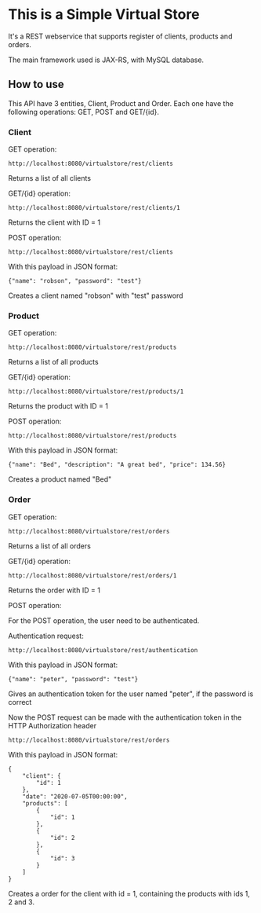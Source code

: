 # This is a Simple Virtual Store

It's a REST webservice that supports register of clients, products and orders.

The main framework used is JAX-RS, with MySQL database.

## How to use
This API have 3 entities, Client, Product and Order. Each one have the following operations: GET, POST and GET/{id}.

### Client
GET operation:
```
http://localhost:8080/virtualstore/rest/clients
```
Returns a list of all clients

GET/{id} operation:
```
http://localhost:8080/virtualstore/rest/clients/1
```
Returns the client with ID = 1

POST operation:
```
http://localhost:8080/virtualstore/rest/clients
```
With this payload in JSON format:
```
{"name": "robson", "password": "test"}
```
Creates a client named "robson" with "test" password

### Product
GET operation:
```
http://localhost:8080/virtualstore/rest/products
```
Returns a list of all products

GET/{id} operation:
```
http://localhost:8080/virtualstore/rest/products/1
```
Returns the product with ID = 1

POST operation:
```
http://localhost:8080/virtualstore/rest/products
```
With this payload in JSON format:
```
{"name": "Bed", "description": "A great bed", "price": 134.56}
```
Creates a product named "Bed"

### Order
GET operation:
```
http://localhost:8080/virtualstore/rest/orders
```
Returns a list of all orders

GET/{id} operation:
```
http://localhost:8080/virtualstore/rest/orders/1
```
Returns the order with ID = 1

POST operation:

For the POST operation, the user need to be authenticated.

Authentication request:
```
http://localhost:8080/virtualstore/rest/authentication
```
With this payload in JSON format:
```
{"name": "peter", "password": "test"}
```
Gives an authentication token for the user named "peter", if the password is correct

Now the POST request can be made with the authentication token in the HTTP Authorization header
```
http://localhost:8080/virtualstore/rest/orders
```
With this payload in JSON format:
```
{
    "client": {
        "id": 1
    },
    "date": "2020-07-05T00:00:00",
    "products": [
        {
            "id": 1
        },
        {
            "id": 2
        },
        {
            "id": 3
        }
    ]
}
```
Creates a order for the client with id = 1, containing the products with ids 1, 2 and 3.